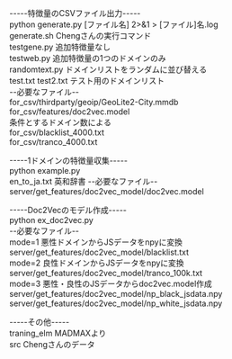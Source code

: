 -----特徴量のCSVファイル出力-----  
python generate.py [ファイル名] 2>&1 > [ファイル]名.log  
generate.sh Chengさんの実行コマンド  
testgene.py 追加特徴量なし  
testweb.py 追加特徴量の1つのドメインのみ  
randomtext.py ドメインリストをランダムに並び替える  
test.txt test2.txt  テスト用のドメインリスト  
--必要なファイル--  
for_csv/thirdparty/geoip/GeoLite2-City.mmdb  
for_csv/features/doc2vec.model  
条件とするドメイン数による  
for_csv/blacklist_4000.txt  
for_csv/tranco_4000.txt  

-----1ドメインの特徴量収集-----  
python example.py  
en_to_ja.txt    英和辞書
--必要なファイル--  
server/get_features/doc2vec_model/doc2vec.model  

-----Doc2Vecのモデル作成-----  
python ex_doc2vec.py  
--必要なファイル--  
mode=1  悪性ドメインからJSデータをnpyに変換  
server/get_features/doc2vec_model/blacklist.txt  
mode=2  良性ドメインからJSデータをnpyに変換  
server/get_features/doc2vec_model/tranco_100k.txt  
mode=3  悪性・良性のJSデータからdoc2vec.model作成  
server/get_features/doc2vec_model/np_black_jsdata.npy  
server/get_features/doc2vec_model/np_white_jsdata.npy  

-----その他-----  
traning_elm MADMAXより  
src Chengさんのデータ  